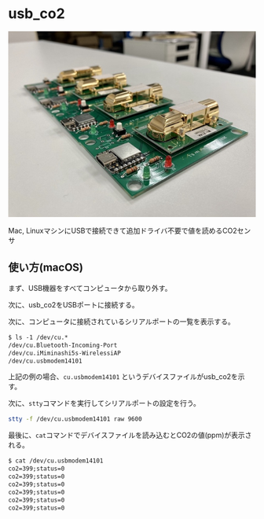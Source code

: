 # usb_co2

![usb_co2](usb_co2.jpg)

Mac, LinuxマシンにUSBで接続できて追加ドライバ不要で値を読めるCO2センサ

## 使い方(macOS)

まず、USB機器をすべてコンピュータから取り外す。

次に、usb_co2をUSBポートに接続する。

次に、コンピュータに接続されているシリアルポートの一覧を表示する。

```
$ ls -1 /dev/cu.*
/dev/cu.Bluetooth-Incoming-Port
/dev/cu.iMiminashi5s-WirelessiAP
/dev/cu.usbmodem14101
```

上記の例の場合、`cu.usbmodem14101` というデバイスファイルがusb_co2を示す。

次に、`stty`コマンドを実行してシリアルポートの設定を行う。

```sh
stty -f /dev/cu.usbmodem14101 raw 9600
```

最後に、`cat`コマンドでデバイスファイルを読み込むとCO2の値(ppm)が表示される。

```
$ cat /dev/cu.usbmodem14101 
co2=399;status=0
co2=399;status=0
co2=399;status=0
co2=399;status=0
co2=399;status=0
co2=399;status=0
```
